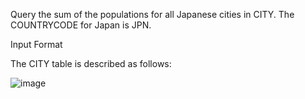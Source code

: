 Query the sum of the populations for all Japanese cities in CITY. The COUNTRYCODE for Japan is JPN.

Input Format

The CITY table is described as follows:

![image](https://s3.amazonaws.com/hr-challenge-images/8137/1449729804-f21d187d0f-CITY.jpg)